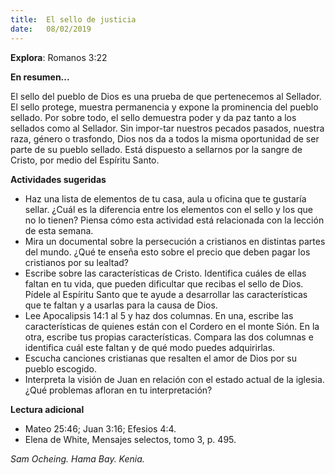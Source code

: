 ```yaml
---
title:  El sello de justicia
date:   08/02/2019
---
```


**Explora**: Romanos 3:22 

**En resumen...**

El sello del pueblo de Dios es una prueba de que pertenecemos al Sellador. El sello protege, muestra permanencia y expone la prominencia del pueblo sellado. Por sobre todo, el sello demuestra poder y da paz tanto a los sellados como al Sellador. Sin impor-tar nuestros pecados pasados, nuestra raza, género o trasfondo, Dios nos da a todos la misma oportunidad de ser parte de su pueblo sellado. Está dispuesto a sellarnos por la sangre de Cristo, por medio del Espíritu Santo. 

**Actividades sugeridas**

- Haz una lista de elementos de tu casa, aula u oficina que te gustaría sellar. ¿Cuál es la diferencia entre los elementos con el sello y los que no lo tienen? Piensa cómo esta actividad está relacionada con la lección de esta semana. 
- Mira un documental sobre la persecución a cristianos en distintas partes del mundo. ¿Qué te enseña esto sobre el precio que deben pagar los cristianos por su lealtad? 
- Escribe sobre las características de Cristo. Identifica cuáles de ellas faltan en tu vida, que pueden dificultar que recibas el sello de Dios. Pídele al Espíritu Santo que te ayude a desarrollar las características que te faltan y a usarlas para la causa de Dios. 
- Lee Apocalipsis 14:1 al 5 y haz dos columnas. En una, escribe las características de quienes están con el Cordero en el monte Sión. En la otra, escribe tus propias características. Compara las dos columnas e identifica cuál este faltan y de qué modo puedes adquirirlas. 
- Escucha canciones cristianas que resalten el amor de Dios por su pueblo escogido. 
- Interpreta la visión de Juan en relación con el estado actual de la iglesia. ¿Qué problemas afloran en tu interpretación? 
  
**Lectura adicional**

- Mateo 25:46; Juan 3:16; Efesios 4:4.
- Elena de White, Mensajes selectos, tomo 3, p. 495. 
  
_Sam Ocheing. Hama Bay. Kenia._